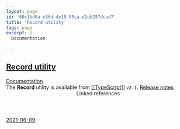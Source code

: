 ```yaml
---
layout: page
id: '60c1bd0a-e56d-4e18-85ca-d2db257dcad7'
title: 'Record utility'
tags: page
excerpt: |
  Documentation

---
```

  
<h2 class="text-3xl font-semibold mb-4"><a class="rounded-sm focus:outline-none focus:ring-2 focus:ring-offset-2 focus:ring-offset-gray-900 focus:ring-pink-400" href="/pages/record-utility">Record utility</a></h2>

<div class="space-y-3">
<div class="element-block ml-0"><div class="flex-1"><a class="text-indigo-400 rounded-sm focus:outline-none focus:ring-2 focus:ring-offset-2 focus:ring-offset-gray-900 focus:ring-pink-400" href="https://www.typescriptlang.org/docs/handbook/utility-types.html#recordkeystype" target="_blank" rel="noopener noreferrer">Documentation</a></div></div>

<div class="element-block ml-0"><div class="flex-1">The <strong class="text-rose-400">Record</strong> utility is available from <a class="text-teal-400 rounded-sm group focus:outline-none focus:ring-2 focus:ring-offset-2 focus:ring-offset-gray-900 focus:ring-pink-400" href="/pages/typescript"><span class="text-gray-500 group-hover:text-teal-900">[[</span>TypeScript<span class="text-gray-500 group-hover:text-teal-900">]]</span></a> <code>v2.1</code>. <a class="text-indigo-400 rounded-sm focus:outline-none focus:ring-2 focus:ring-offset-2 focus:ring-offset-gray-900 focus:ring-pink-400" href="https://www.typescriptlang.org/docs/handbook/release-notes/typescript-2-1.html#partial-readonly-record-and-pick" target="_blank" rel="noopener noreferrer">Release notes</a></div></div>
</div>



<section class="mt-8 space-y-2">
<header class="text-gray-400">Linked references</header>
<a class="block bg-gray-800 p-4 rounded text-teal-400 focus:outline-none focus:ring-2 focus:ring-offset-2 focus:ring-offset-gray-900 focus:ring-teal-400 hover:ring-2 hover:ring-offset-2 hover:ring-offset-gray-900 hover:ring-teal-400" href="/journals/2021-06-09">2021-06-09</a>
  </section>
